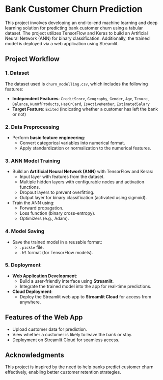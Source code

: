# Bank Customer Churn Prediction

This project involves developing an end-to-end machine learning and deep learning solution for predicting bank customer churn using a tabular dataset. The project utilizes TensorFlow and Keras to build an Artificial Neural Network (ANN) for binary classification. Additionally, the trained model is deployed via a web application using Streamlit.

## Project Workflow

### 1. Dataset
The dataset used is `churn_modelling.csv`, which includes the following features:
- **Independent Features**: `CreditScore`, `Geography`, `Gender`, `Age`, `Tenure`, `Balance`, `NumOfProducts`, `HasCrCard`, `IsActiveMember`, `EstimatedSalary`
- **Target Feature**: `Exited` (indicating whether a customer has left the bank or not)

### 2. Data Preprocessing
- Perform **basic feature engineering**:
  - Convert categorical variables into numerical format.
  - Apply standardization or normalization to the numerical features.

### 3. ANN Model Training
- Build an **Artificial Neural Network (ANN)** with TensorFlow and Keras:
  - Input layer with features from the dataset.
  - Multiple hidden layers with configurable nodes and activation functions.
  - Dropout layers to prevent overfitting.
  - Output layer for binary classification (activated using sigmoid).
- Train the ANN using:
  - Forward propagation.
  - Loss function (binary cross-entropy).
  - Optimizers (e.g., Adam).

### 4. Model Saving
- Save the trained model in a reusable format:
  - `.pickle` file.
  - `.h5` format (for TensorFlow models).

### 5. Deployment
- **Web Application Development**:
  - Build a user-friendly interface using **Streamlit**.
  - Integrate the trained model into the app for real-time predictions.
- **Cloud Deployment**:
  - Deploy the Streamlit web app to **Streamlit Cloud** for access from anywhere.

## Features of the Web App
- Upload customer data for prediction.
- View whether a customer is likely to leave the bank or stay.
- Deployment on Streamlit Cloud for seamless access.

## Acknowledgments
This project is inspired by the need to help banks predict customer churn effectively, enabling better customer retention strategies.
